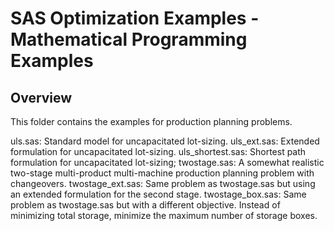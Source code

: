 # SAS Optimization Examples - Mathematical Programming Examples

## Overview

This folder contains the examples for production planning problems.

uls.sas: Standard model for uncapacitated lot-sizing.
uls_ext.sas: Extended formulation for uncapacitated lot-sizing.
uls_shortest.sas: Shortest path formulation for uncapacitated lot-sizing;
twostage.sas: A somewhat realistic two-stage multi-product multi-machine production planning problem with changeovers.
twostage_ext.sas: Same problem as twostage.sas but using an extended formulation for the second stage.
twostage_box.sas: Same problem as twostage.sas but with a different objective. Instead of minimizing total storage, minimize the maximum number of storage boxes.

